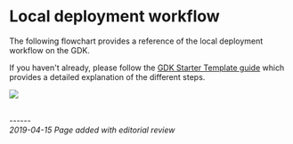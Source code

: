 # Local deployment workflow

The following flowchart provides a reference of the local deployment workflow on the GDK.
 
If you haven't already, please follow the [GDK Starter Template guide]({{urlRoot}}/content/get-started/gdk-template) which provides a detailed explanation of the different steps. 

<!-- This is a live embed of a google drawing -->

<img src="https://docs.google.com/drawings/d/e/2PACX-1vSCfvXabpgHPgNyb_9nr1rjcaHomevciDajOG1YNXol1a_qfa5Bll8swtncY_zcEiH1ZVMLH3v07PS8/pub?w=708&amp;h=1117">


<br/>------<br/>
_2019-04-15 Page added with editorial review_
